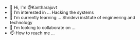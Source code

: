 - 👋 Hi, I’m @Kantharajuvt
- 👀 I’m interested in ...
Hacking the systems 
- 🌱 I’m currently learning ...
    Shridevi institute of engineering and technology
- 💞️ I’m looking to collaborate on ...
- 📫 How to reach me ...

<!---
Kantharajuvt/Kantharajuvt is a ✨ special ✨ repository because its `README.md` (this file) appears on your GitHub profile.
You can click the Preview link to take a look at your changes.
--->
